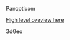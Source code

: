 Panopticom

[High level oveview here](https://petergabriel.com/focus/the-panopticom/)

[3dGeo](https://d3js.org/d3-geo)
